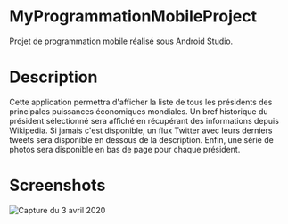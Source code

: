 # MyProgrammationMobileProject
Projet de programmation mobile réalisé sous Android Studio.

# Description
Cette application permettra d'afficher la liste de tous les présidents des principales puissances économiques mondiales.
Un bref historique du président sélectionné sera affiché en récupérant des informations depuis Wikipedia.
Si jamais c'est disponible, un flux Twitter avec leurs derniers tweets sera disponible en dessous de la description.
Enfin, une série de photos sera disponible en bas de page pour chaque président.

# Screenshots
![Capture du 3 avril 2020](https://ibb.co/4NxB1Q0 "Capture du 3 avril 2020")

